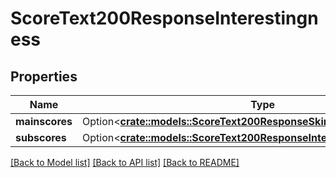 # ScoreText200ResponseInterestingness

## Properties

Name | Type | Description | Notes
------------ | ------------- | ------------- | -------------
**mainscores** | Option<[**crate::models::ScoreText200ResponseSkimmabilityMainscores**](scoreText_200_response_skimmability_mainscores.md)> |  | [optional]
**subscores** | Option<[**crate::models::ScoreText200ResponseInterestingnessSubscores**](scoreText_200_response_interestingness_subscores.md)> |  | [optional]

[[Back to Model list]](../README.md#documentation-for-models) [[Back to API list]](../README.md#documentation-for-api-endpoints) [[Back to README]](../README.md)


